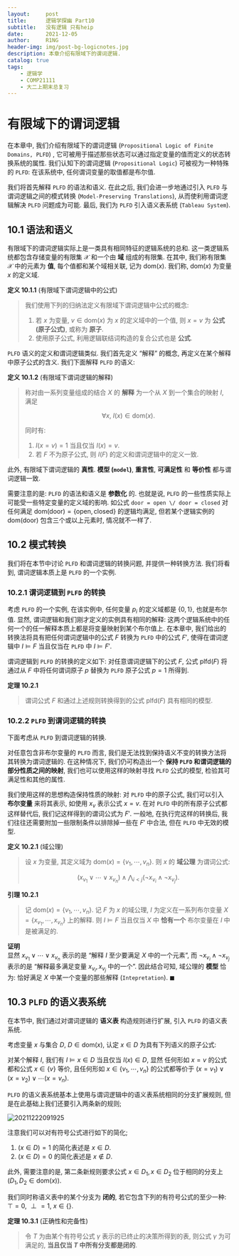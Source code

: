```yaml
---
layout:     post
title:      逻辑学探幽 Part10
subtitle:   没有逻辑 只有heip
date:       2021-12-05
author:     R1NG
header-img: img/post-bg-logicnotes.jpg
description: 本章介绍有限域下的谓词逻辑.
catalog: true
tags:
    - 逻辑学
    - COMP21111
    - 大二上期末总复习
---
```


# 有限域下的谓词逻辑

在本章中, 我们介绍有限域下的谓词逻辑 (`Propositional Logic of Finite Domains, PLFD`) , 它可被用于描述那些状态可以通过指定变量的值而定义的状态转换系统的属性. 我们认知下的谓词逻辑 (`Propositional Logic`) 可被视为一种特殊的 `PLFD`: 在该系统中, 任何谓词变量的取值都是布尔值. 

我们将首先解释 `PLFD` 的语法和语义. 在此之后, 我们会进一步地通过引入 `PLFD` 与谓词逻辑之间的模式转换 (`Model-Preserving Translations`), 从而使利用谓词逻辑解决 `PLFD` 问题成为可能. 最后, 我们为 `PLFD` 引入语义表系统 (`Tableau System`). 

## 10.1 语法和语义

有限域下的谓词逻辑实际上是一类具有相同特征的逻辑系统的总和. 这一类逻辑系统都包含存储变量的有限集 $\mathscr{X}$ 和一个由 **域** 组成的有限集. 在其中, 我们称有限集 $\mathscr{X}$ 中的元素为 **值**, 每个值都和某个域相关联, 记为 $\text{dom}(x)$. 我们称, $\text{dom}(x)$ 为变量 $x$ 的定义域. 

**定义 10.1.1** (有限域下谓词逻辑中的公式)
> 我们使用下列的归纳法定义有限域下谓词逻辑中公式的概念:<br>
> 1. 若 $x$ 为变量, $v \in \text{dom}(x)$ 为 $x$ 的定义域中的一个值, 则 $x=v$ 为 **公式 (原子公式)**, 或称为 **原子**. 
> 2. 使用原子公式, 利用逻辑联结词构造的复合公式也是 **公式**.

`PLFD` 语义的定义和谓词逻辑类似. 我们首先定义 “解释” 的概念, 再定义在某个解释中原子公式的含义. 我们下面解释 `PLFD` 的语义:

**定义 10.1.2** (有限域下谓词逻辑的解释)
> 称对由一系列变量组成的结合 $X$ 的 **解释** 为一个从 $X$ 到一个集合的映射 $I$, 满足 
> 
> $$\forall x, ~ I(x) \in \text{dom}(x).$$
> 
> 同时有:<br>
> 1. $I(x=v) = 1$ 当且仅当 $I(x)=v$.
> 2. 若 $F$ 不为原子公式, 则 $I(F)$ 的定义和谓词逻辑中的定义一致. 

此外, 有限域下谓词逻辑的 **真性**. **模型 (`model`)**, **重言性**, **可满足性** 和 **等价性** 都与谓词逻辑一致. 

需要注意的是: `PLFD` 的语法和语义是 **参数化** 的. 也就是说, `PLFD` 的一些性质实际上可能受一些特定变量的定义域的影响. 如公式 `door = open \/ door = closed` 对任何满足 $\text{dom}(\text{door}) = \{\text{open}, \text{closed}\}$ 的逻辑均满足, 但若某个逻辑实例的 $\text{dom}(\text{door})$ 包含三个或以上元素时, 情况就不一样了. 


## 10.2 模式转换

我们将在本节中讨论 `PLFD` 和谓词逻辑的转换问题, 并提供一种转换方法. 我们将看到, 谓词逻辑本质上是 `PLFD` 的一个实例.

### 10.2.1 谓词逻辑到 `PLFD` 的转换

考虑 `PLFD` 的一个实例, 在该实例中, 任何变量 $p_i$ 的定义域都是 $\{0, 1\}$, 也就是布尔值. 显然, 谓词逻辑和我们刚才定义的实例具有相同的解释: 这两个逻辑系统中的任何一个的任一解释本质上都是将变量映射到某个布尔值上. 在本章中, 我们给出的转换法将具有把任何谓词逻辑中的公式 $F$ 转换为 `PLFD` 中的公式 $F'$, 使得在谓词逻辑中 $I \vDash F$ 当且仅当在 `PLFD` 中 $I \vDash F'$.

谓词逻辑到 `PLFD` 的转换的定义如下: 对任意谓词逻辑下的公式 $F$, 公式 $\text{plfd}(F)$ 将通过从 $F$ 中将任何谓词原子 $p$ 替换为 `PLFD` 原子公式 $p=1$ 所得到. 

**定理 10.2.1**
> 谓词公式 $F$ 和通过上述规则转换得到的公式 $\text{plfd}(F)$ 具有相同的模型. 


### 10.2.2 `PLFD` 到谓词逻辑的转换

下面考虑从 `PLFD` 到谓词逻辑的转换. 

对任意包含非布尔变量的 `PLFD` 而言, 我们是无法找到保持语义不变的转换方法将其转换为谓词逻辑的. 在这种情况下, 我们仍可构造出一个 **保持 `PLFD` 和谓词逻辑的部分性质之间的映射**, 我们也可以使用这样的映射寻找 `PLFD` 公式的模型, 检验其可满足性和其他的属性. 

我们使用这样的思想构造保持性质的映射: 对 `PLFD` 中的原子公式, 我们可以引入 **布尔变量** 来将其表示, 如使用 $x_v$ 表示公式 $x=v$. 在对 `PLFD` 中的所有原子公式都这样替代后, 我们记这样得到的谓词公式为 $F'$. 一般地, 在执行完这样的转换后, 我们往往还需要附加一些限制条件以排除掉一些在 $F'$ 中合法, 但在 `PLFD` 中无效的模型. 

**定义 10.2.1** (域公理)
> 设 $x$ 为变量, 其定义域为 $\text{dom}(x) =\{v_1, \cdots, v_n\}$. 则 $x$ 的 **域公理** 为谓词公式:
> 
> $$(x_{v_1} \vee \cdots \vee x_{v_n}) \wedge \bigwedge_{i < j} (\neg x_{v_i} \wedge \neg x_{v_j}).$$

**引理 10.2.1**
> 记 $\text{dom}(x) = \{v_1, \cdots, v_n\}.$ 记 $F$ 为 $x$ 的域公理, $I$ 为定义在一系列布尔变量 $X = \{x_{v_1}, \cdots, x_{v_n}\}$ 上的解释. 则 $I \vDash F$ 当且仅当 $X$ 中 **恰有一个** 布尔变量在 $I$ 中是被满足的.

**证明**<br>
显然 $x_{v_1} \vee \cdots \vee x_{v_n}$ 表示的是 “解释 $I$ 至少要满足 $X$ 中的一个元素”, 而 $\neg x_{v_i} \wedge \neg x_{v_j}$ 表示的是 “解释最多满足变量 $x_{v_i}, x_{v_j}$ 中的一个”. 因此结合可知, 域公理的 **模型** 恰为: 恰好满足 $X$ 中某一个变量的那些解释 (`Intepretation`). $\blacksquare$

## 10.3 `PLFD` 的语义表系统

在本节中, 我们通过对谓词逻辑的 **语义表** 构造规则进行扩展, 引入 `PLFD` 的语义表系统. 

考虑变量 $x$ 与集合 $D$, $D \in \text{dom}(x)$, 认定 $x \in D$ 为具有下列语义的原子公式: 

对某个解释 $I$, 我们有 $I \vDash x \in D$ 当且仅当 $I(x) \in D$, 显然 任何形如 $x=v$ 的公式都和公式 $x \in \{v\}$ 等价, 且任何形如 $x \in \{v_1, \cdots, v_n\}$ 的公式都等价于 $(x=v_1) \vee (x=v_2) \vee \cdots (x=v_n)$. 

`PLFD` 的语义表系统基本上使用与谓词逻辑中的语义表系统相同的分支扩展规则, 但是在此基础上我们还要引入两条新的规则;

![20211222091925](https://cdn.jsdelivr.net/gh/KirisameR/KirisameR.github.io/img/blogpost_images/20211222091925.png)

注意我们可以对有符号公式进行如下的简化;

1. $(x \in D)=1$ 的简化表述是 $x \in D$.
2. $(x \in D)=0$ 的简化表述是 $x \notin D$.

此外, 需要注意的是, 第二条新规则要求公式 $x \in D_1, x \in D_2$ 位于相同的分支上 $(D_1, D_2 \in \text{dom}(x))$.

我们同时称语义表中的某个分支为 **闭的**, 若它包含下列的有符号公式的至少一种: $\top = 0, ~ \perp = 1, ~ x \in \{\}$.

**定理 10.3.1** (正确性和完备性)
> 令 $T$ 为由某个有符号公式 $\gamma$ 表示的已终止的决策所得到的表, 则公式 $\gamma$ 为可满足的, **当且仅当 $T$ 中所有分支都是闭的**.
